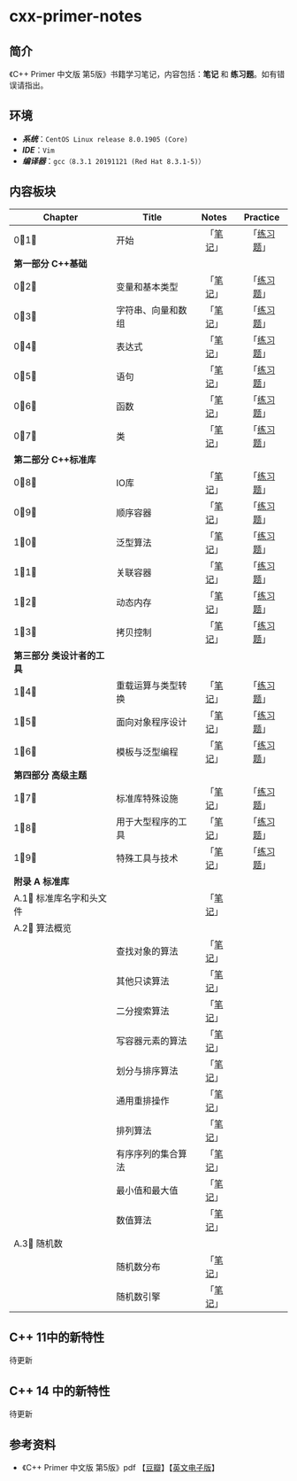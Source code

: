 # cxx-primer-notes

## 简介

《C++ Primer 中文版 第5版》书籍学习笔记，内容包括：**笔记** 和 **练习题**。如有错误请指出。

## 环境

- ***系统***：`CentOS Linux release 8.0.1905 (Core)`
- ***IDE***：`Vim`
- ***编译器***：`gcc（8.3.1 20191121 (Red Hat 8.3.1-5)）`

## 内容板块

| Chapter                     | Title              |    Notes     |    Practice    |
| --------------------------- | ------------------ | :----------: | :------------: |
| 0⃣️1⃣️                          | 开始               | 「[笔记]()」 | 「[练习题]()」 |
| **第一部分 C++基础**        |                    |              |                |
| 0⃣️2⃣️                          | 变量和基本类型     | 「[笔记]()」 | 「[练习题]()」 |
| 0⃣️3⃣️                          | 字符串、向量和数组 | 「[笔记]()」 | 「[练习题]()」 |
| 0⃣️4⃣️                          | 表达式             | 「[笔记]()」 | 「[练习题]()」 |
| 0⃣️5⃣️                          | 语句               | 「[笔记]()」 | 「[练习题]()」 |
| 0⃣️6⃣️                          | 函数               | 「[笔记]()」 | 「[练习题]()」 |
| 0⃣️7⃣️                          | 类                 | 「[笔记]()」 | 「[练习题]()」 |
| **第二部分 C++标准库**      |                    |              |                |
| 0⃣️8⃣️                          | IO库               | 「[笔记]()」 | 「[练习题]()」 |
| 0⃣️9⃣️                          | 顺序容器           | 「[笔记]()」 | 「[练习题]()」 |
| 1⃣️0⃣️                          | 泛型算法           | 「[笔记]()」 | 「[练习题]()」 |
| 1⃣️1⃣️                          | 关联容器           | 「[笔记]()」 | 「[练习题]()」  |
| 1⃣️2⃣️                          | 动态内存           | 「[笔记]()」 | 「[练习题]()」 |
| 1⃣️3⃣️                          | 拷贝控制           | 「[笔记]()」 | 「[练习题]()」 |
| **第三部分 类设计者的工具** |                    |              |                |
| 1⃣️4⃣️                          | 重载运算与类型转换 | 「[笔记]()」 | 「[练习题]()」 |
| 1⃣️5⃣️                          | 面向对象程序设计   | 「[笔记]()」 | 「[练习题]()」 |
| 1⃣️6⃣️                          | 模板与泛型编程     | 「[笔记]()」 | 「[练习题]()」 |
| **第四部分 高级主题**       |                    |              |                |
| 1⃣️7⃣️                          | 标准库特殊设施     | 「[笔记]()」 | 「[练习题]()」 |
| 1⃣️8⃣️                          | 用于大型程序的工具 | 「[笔记]()」 | 「[练习题]()」 |
| 1⃣️9⃣️                          | 特殊工具与技术     | 「[笔记]()」 | 「[练习题]()」 |
| **附录 A 标准库**           |                    |              |                |
| A.1⃣️ 标准库名字和头文件      |                    | 「[笔记]()」 |                |
| A.2⃣️ 算法概览                |                    |              |                |
|                             | 查找对象的算法     | 「[笔记]()」 |                |
|                             | 其他只读算法       | 「[笔记]()」 |                |
|                             | 二分搜索算法       | 「[笔记]()」 |                |
|                             | 写容器元素的算法   | 「[笔记]()」 |                |
|                             | 划分与排序算法     | 「[笔记]()」 |                |
|                             | 通用重排操作       | 「[笔记]()」 |                |
|                             | 排列算法           | 「[笔记]()」 |                |
|                             | 有序序列的集合算法 | 「[笔记]()」 |                |
|                             | 最小值和最大值     | 「[笔记]()」 |                |
|                             | 数值算法           | 「[笔记]()」 |                |
| A.3⃣️ 随机数                  |                    |              |                |
|                             | 随机数分布         | 「[笔记]()」 |                |
|                             | 随机数引擎         | 「[笔记]()」 |                |



## C++ 11中的新特性

待更新

## C++ 14 中的新特性

待更新

## 参考资料

- 《C++ Primer 中文版 第5版》pdf 【[豆瓣](https://book.douban.com/subject/25708312/)】【[英文电子版](https://eprints.akakom.ac.id/55/1/c_primer_5th_edition.pdf)】

